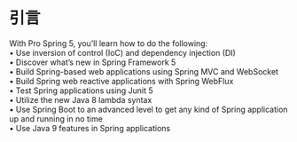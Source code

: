 # 引言
With Pro Spring 5, you’ll learn how to do the following:  
• Use inversion of control (IoC) and dependency injection (DI)  
•  Discover what’s new in Spring Framework 5  
•  Build Spring-based web applications using Spring MVC and WebSocket  
•  Build Spring web reactive applications with Spring WebFlux  
•  Test Spring applications using Junit 5  
•  Utilize the new Java 8 lambda syntax  
•  Use Spring Boot to an advanced level to get any kind of Spring application up and running in no time  
•  Use Java 9 features in Spring applications  